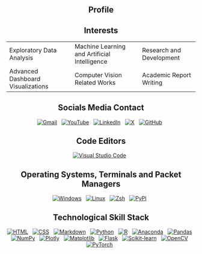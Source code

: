 <div align="center">

<h2> Profile </h2>

<h2> Interests </h2>

<table>
   <thead>
      <tr>
      </tr>
   </thead>
   <tbody>
      <tr>
         <td> Exploratory Data Analysis </td>
         <td> Machine Learning and Artificial Intelligence</td>
         <td> Research and Development </td>
     </tr>
     <tr>
         <td> Advanced Dashboard Visualizations  </td>
         <td> Computer Vision Related Works </td>
          <td> Academic Report Writing  </td>
      </tr>
   </tbody>
</table>

<h2> Socials Media Contact </h2>

[![Gmail](https://img.shields.io/badge/Gmail-D14836?style=for-the-badge&logo=gmail&logoColor=white&labelColor=101010)](mailto:ratnatuladharsujal@gmail.com) &nbsp;
[![YouTube](https://img.shields.io/badge/YouTube-%23FF0000.svg?style=for-the-badge&logo=YouTube&logoColor=white&labelColor=101010)](https://www.youtube.com/@sujalratnatuladhar2129) &nbsp;
[![LinkedIn](https://img.shields.io/badge/LinkedIn-0077B5?style=for-the-badge&logo=linkedin&logoColor=white&labelColor=101010)](https://www.linkedin.com/in/sujal-ratna-tuladhar/) &nbsp;
[![X](https://img.shields.io/badge/X-%23000000.svg?style=for-the-badge&logo=X&logoColor=white&labelColor=101010)](#) &nbsp;
[![GitHub](https://img.shields.io/badge/GitHub-181717?style=for-the-badge&logo=github&logoColor=white&labelColor=101010)](https://github.com/TSZJHLR/) &nbsp;

<!--
[![WhatsApp](https://img.shields.io/badge/WhatsApp-25D366?style=for-the-badge&logo=whatsapp&logoColor=white&labelColor=101010)](#) &nbsp;
[![YouTube Music](https://img.shields.io/badge/YouTube_Music-FF0000?style=for-the-badge&logo=youtube-music&logoColor=white&labelColor=101010)](#)
[![MyAnimeList](https://img.shields.io/badge/MyAnimeList-2E51A2?style=for-the-badge&logo=myanimelist&logoColor=fff&labelColor=101010)](https://myanimelist.net/profile/) &nbsp;
-->

<h2>Code Editors</h2>

[![Visual Studio Code](https://custom-icon-badges.demolab.com/badge/Visual%20Studio%20Code-0078d7.svg?style=for-the-badge&logo=vsc&logoColor=white&labelColor=101010)](https://code.visualstudio.com/) &nbsp;

<!--
[![PyCharm](https://img.shields.io/badge/PyCharm-000?style=for-the-badge&logo=pycharm&logoColor=fff&labelColor=101010)](https://www.jetbrains.com/pycharm/) &nbsp;
[![Xcode](https://img.shields.io/badge/Xcode-007ACC?style=for-the-badge&logo=Xcode&logoColor=white&labelColor=101010)](#) &nbsp;
-->

<h2>Operating Systems, Terminals and Packet Managers</h2>

[![Windows](https://custom-icon-badges.demolab.com/badge/Windows-0078D6?style=for-the-badge&logo=windows11&logoColor=white&labelColor=101010)](https://www.microsoft.com/en-us/windows/?r=1) &nbsp;
[![Linux](https://img.shields.io/badge/Linux-FCC624?style=for-the-badge&logo=ubuntu&logoColor=white&labelColor=101010)](https://www.linux.org/pages/download/) &nbsp;
[![Zsh](https://img.shields.io/badge/Zsh-F15A24?style=for-the-badge&logo=zsh&logoColor=fff&labelColor=101010)](https://ohmyz.sh/) &nbsp;
[![PyPI](https://img.shields.io/badge/PyPI-3775A9?style=for-the-badge&logo=pypi&logoColor=fff&labelColor=101010)](https://pypi.org/) &nbsp;

<!--
[![macOS](https://img.shields.io/badge/macOS-000000?style=for-the-badge&logo=apple&logoColor=F0F0F0&labelColor=101010)](https://support.apple.com/mac) &nbsp;
[![iTerm2](https://img.shields.io/badge/iTerm2-000000?style=for-the-badge&logo=apple&logo=iterm2&logoColor=F0F0F0&labelColor=101010)](https://iterm2.com/) &nbsp;
[![tmux](https://img.shields.io/badge/tmux-1BB91F?style=for-the-badge&logo=apple&logo=tmux&logoColor=F0F0F0&labelColor=101010)](#) &nbsp;
[![Homebrew](https://img.shields.io/badge/Homebrew-FBB040?style=for-the-badge&logo=homebrew&logoColor=fff&labelColor=101010)](https://brew.sh/) &nbsp;
-->

<h2>Technological Skill Stack</h2>

[![HTML](https://img.shields.io/badge/HTML-%23E34F26.svg?style=for-the-badge&logo=html5&logoColor=white&labelColor=101010)](https://developer.mozilla.org/en-US/docs/Web/HTML) &nbsp;
[![CSS](https://img.shields.io/badge/CSS-1572B6?style=for-the-badge&logo=css3&logoColor=fff&labelColor=101010)](https://developer.mozilla.org/en-US/docs/Web/CSS) &nbsp;
[![Markdown](https://img.shields.io/badge/Markdown-%23000000.svg?style=for-the-badge&logo=markdown&logoColor=white&labelColor=101010)](https://www.markdownguide.org/) &nbsp;
[![Python](https://img.shields.io/badge/Python-3776AB?style=for-the-badge&logo=python&logoColor=white&labelColor=101010)](https://docs.python.org/3/) &nbsp;
[![R](https://img.shields.io/badge/R-%23276DC3.svg?style=for-the-badge&logo=r&logoColor=white&labelColor=101010)](https://www.r-project.org/) &nbsp;
[![Anaconda](https://img.shields.io/badge/Anaconda-44A833?style=for-the-badge&logo=anaconda&logoColor=fff&labelColor=101010)](https://www.anaconda.com/download) &nbsp;
[![Pandas](https://img.shields.io/badge/pandas-150458?style=for-the-badge&logo=pandas&logoColor=white&labelColor=101010)](https://pandas.pydata.org/) &nbsp;
[![NumPy](https://img.shields.io/badge/NumPy-4DABCF?style=for-the-badge&logo=numpy&logoColor=fff&labelColor=101010)](https://numpy.org/) &nbsp;
[![Plotly](https://img.shields.io/badge/Plotly-3F4F75?style=for-the-badge&logo=plotly&logoColor=white&labelColor=101010)](https://plotly.com/) &nbsp;
[![Matplotlib](https://custom-icon-badges.demolab.com/badge/Matplotlib-71D291?style=for-the-badge&logo=matplotlib&logoColor=fff&labelColor=101010)](https://matplotlib.org/) &nbsp;
[![Flask](https://img.shields.io/badge/Flask-000?style=for-the-badge&logo=flask&logoColor=fff&labelColor=101010)](https://flask.palletsprojects.com/en/stable/) &nbsp;
[![Scikit-learn](https://img.shields.io/badge/Scikit--learn-F7931E?style=for-the-badge&logo=scikit-learn&logoColor=white&labelColor=101010)](https://scikit-learn.org/stable/) &nbsp;
[![OpenCV](https://img.shields.io/badge/OpenCV-5C3EE8?style=for-the-badge&logo=opencv&logoColor=white&labelColor=101010)](https://docs.opencv.org/4.x/d6/d00/tutorial_py_root.html) &nbsp;
[![PyTorch](https://img.shields.io/badge/PyTorch-EE4C2C?style=for-the-badge&logo=pytorch&logoColor=white&labelColor=101010)](https://pytorch.org/docs/stable/index.html) &nbsp;

<!--
[![FastAPI](https://img.shields.io/badge/FastAPI-009485.svg?style=for-the-badge&logo=fastapi&logoColor=white&labelColor=101010)](https://fastapi.tiangolo.com/) &nbsp;
[![TensorFlow](https://img.shields.io/badge/TensorFlow-FF6F00?style=for-the-badge&logo=tensorflow&logoColor=white&labelColor=101010)](https://www.tensorflow.org/api_docs) &nbsp;
[![MDX](https://img.shields.io/badge/MDX-1B1F24?style=for-the-badge&logo=mdx&logoColor=fff&labelColor=101010)](https://mdxjs.com/) &nbsp;
[![JavaScript](https://img.shields.io/badge/JavaScript-F7DF1E?style=for-the-badge&logo=javascript&logoColor=white&labelColor=101010)](https://developer.mozilla.org/en-US/docs/Web/JavaScript) &nbsp;
[![Swift](https://img.shields.io/badge/Swift-F54A2A?style=for-the-badge&logo=swift&logoColor=white&labelColor=101010)](#) &nbsp;
[![Docker](https://img.shields.io/badge/Docker-2496ED?style=for-the-badge&logo=docker&logoColor=fff&labelColor=101010)](#) &nbsp;
[![MySQL](https://img.shields.io/badge/MySQL-4479A1?style=for-the-badge&logo=mysql&logoColor=fff&labelColor=101010)](https://dev.mysql.com/doc/) &nbsp;
[![Hugging Face](https://img.shields.io/badge/Hugging%20Face-FFD21E?style=for-the-badge&logo=huggingface&logoColor=white&labelColor=101010)](https://huggingface.co/) &nbsp;
[![ETL](https://custom-icon-badges.demolab.com/badge/ETL-9370DB?style=for-the-badge&logo=etl-logo&logoColor=fff&labelColor=101010)](#)
-->

<!--
<h2 align="left">Design</h2>

[![Blender](https://img.shields.io/badge/Blender-%23F5792A.svg?style=for-the-badge&logo=blender&logoColor=white&labelColor=101010)](#) &nbsp;
[![Canva](https://img.shields.io/badge/Canva-%2300C4CC.svg?&style=for-the-badge&logo=Canva&logoColor=white&labelColor=101010)](#) &nbsp;
[![Figma](https://img.shields.io/badge/Figma-F24E1E?style=for-the-badge&logo=figma&logoColor=white&labelColor=101010)](#)
-->

<!--
<h2> Statistics </h2>
-->

<!--
<a href="http://www.github.com/TSZJHLR">
<img src="https://github-readme-stats.vercel.app/api?username=TSZJHLR&
show_icons=true&
hide=&
count_private=true&
title_color=0891b2&
text_color=ffffff&
icon_color=0891b2&
bg_color=1c1917&
hide_border=true&
show_icons=true"
alt="TSZJHLR's GitHub stats" />
</a>
-->

<!--
<a href="http://www.github.com/TSZJHLR">
<img src="https://github-readme-streak-stats.herokuapp.com/?user=TSZJHLR&
hide_border=true&
stroke=FFFFFF&
background=1C1917&
ring=0891B2&
fire=0891B2&
currStreakNum=FFFFFF&
currStreakLabel=0891B2&
sideNums=FFFFFF&
sideLabels=FFFFFF&
dates=FFFFFF" 
alt="Streak" />
</a>
-->

<!--
<a href="http://www.github.com/aTSZJHLR">
<img src="https://github-readme-activity-graph.vercel.app/graph?username=TSZJHLR&
bg_color=1c1917&
color=ffffff&
line=0891b2&
point=ffffff&
area_color=1c1917&
area=true&
hide_border=true&
custom_title=GitHub%20Commits%20Graph"
alt="Commits Graph" />
</a>
-->

<!--
<a href="https://github.com/TSZJHLR" align="left">
<img src="https://github-readme-stats.vercel.app/api/top-langs/?username=TSZJHLR&
langs_count=10&
title_color=0891b2&
text_color=ffffff&
icon_color=0891b2&
bg_color=1c1917&
hide_border=true&
locale=en&
custom_title=Top%20%Languages" 
alt="Top Languages" />
</a>
-->

</div>
